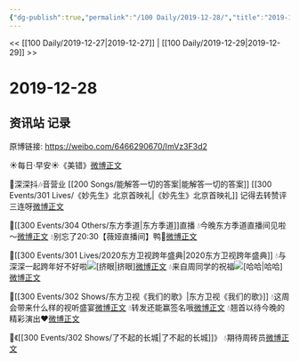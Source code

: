 ```yaml
---
{"dg-publish":true,"permalink":"/100 Daily/2019-12-28/","title":"2019-12-28","created":"2023-04-01T21:18:27.083+08:00","updated":"2023-04-01T21:19:22.200+08:00"}
---
```



<< [[100 Daily/2019-12-27\|2019-12-27]] | [[100 Daily/2019-12-29\|2019-12-29]] >>

# 2019-12-28

## 资讯站 记录

原博链接: https://weibo.com/6466290670/ImVz3F3d2

☀每日·早安☀《美错》[微博正文](https://m.weibo.cn/6466290670/4454400602534336)

🌠深深抖🎶音营业 [[200 Songs/能解答一切的答案\|能解答一切的答案]] [[300 Events/301 Lives/《妙先生》北京首映礼\|《妙先生》北京首映礼]]
记得去转赞评三连呀[微博正文](https://m.weibo.cn/6466290670/4454535940076739)

🌠[[300 Events/304 Others/东方季道\|东方季道]]直播
💧今晚东方季道直播间见啦～[微博正文](https://m.weibo.cn/6466290670/4454410056760400)
💧别忘了20:30【薇娅直播间】鸭🐰[微博正文](https://m.weibo.cn/6466290670/4454638306580536)

🌠[[300 Events/301 Lives/2020东方卫视跨年盛典\|2020东方卫视跨年盛典]]
💧与深深一起跨年好不好啦![[挤眼\|挤眼]](https://face.t.sinajs.cn/t4/appstyle/expression/ext/normal/43/2018new_jiyan_org.png "[挤眼]")[微博正文](https://m.weibo.cn/6466290670/4454416385612502)
💧来自周同学的祝福![[哈哈\|哈哈]](https://face.t.sinajs.cn/t4/appstyle/expression/ext/normal/8f/2018new_haha_org.png "[哈哈]")[微博正文](https://m.weibo.cn/6466290670/4454543422984660)

🌠[[300 Events/302 Shows/东方卫视《我们的歌》\|东方卫视《我们的歌》]]
💧这周会带来什么样的视听盛宴[微博正文](https://m.weibo.cn/6466290670/4454520606032049)
💧转发还能赢签名哦[微博正文](https://m.weibo.cn/6466290670/4454439622840588)
💧翘首以待今晚的精彩演出❤️[微博正文](https://m.weibo.cn/6466290670/4454586691720740)

🌠《[[300 Events/302 Shows/了不起的长城\|了不起的长城]]》
💧期待周砖员[微博正文](https://m.weibo.cn/6466290670/4454445989239660)

